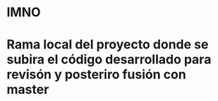  #  IMNO
 # Rama local del proyecto donde se subira el código  desarrollado para revisón y posteriro fusión  con master
